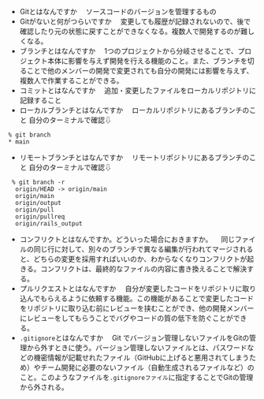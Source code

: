 - Gitとはなんですか
　ソースコードのバージョンを管理するもの    
- Gitがないと何がつらいですか
　変更しても履歴が記録されないので、後で確認したり元の状態に戻すことができなくなる。複数人で開発するのが難しくなる。
- ブランチとはなんですか
　1つのプロジェクトから分岐させることで、プロジェクト本体に影響を与えず開発を行える機能のこと。また、ブランチを切ることで他のメンバーの開発で変更されても自分の開発には影響を与えず、複数人で作業することができる。
- コミットとはなんですか
　追加・変更したファイルをローカルリポジトリに記録すること
- ローカルブランチとはなんですか
　ローカルリポジトリにあるブランチのこと
自分のターミナルで確認⇩
```
% git branch
* main
```

- リモートブランチとはなんですか
　リモートリポジトリにあるブランチのこと
自分のターミナルで確認⇩
```
 % git branch -r
  origin/HEAD -> origin/main
  origin/main
  origin/output
  origin/pull
  origin/pullreq
  origin/rails_output
```
- コンフリクトとはなんですか。どういった場合におきますか。
　同じファイルの同じ行に対して、別々のブランチで異なる編集が行われてマージされると、どちらの変更を採用すればいいのか、わからなくなりコンフリクトが起きる。コンフリクトは、最終的なファイルの内容に書き換えることで解決する。
- プルリクエストとはなんですか
　自分が変更したコードをリポジトリに取り込んでもらえるように依頼する機能。この機能があることで変更したコードをリポジトリに取り込む前にレビューを挟むことができ、他の開発メンバーにレビューをしてもらうことでバグやコードの質の低下を防ぐことができる。
- `.gitignore`とはなんですか
　Git でバージョン管理しないファイルをGitの管理から外すときに使う。バージョン管理しないファイルとは、パスワードなどの機密情報が記載せれたファイル（GitHubに上げると悪用されてしまうため）やチーム開発に必要のないファイル（自動生成されるファイルなど）のこと。このようなファイルを`.gitignoreファイル`に指定することでGitの管理から外される。